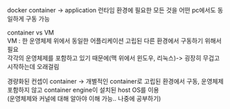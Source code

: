 docker container -> application 런타임 환경에 필요한 모든 것을 어떤 pc에서도 동일하게 구동 가능  

container vs VM  
VM : 한 운영체제 위에서 동일한 어플리케이션 고립된 다른 환경에서 구동하기 위해서 필요  
각각의 운영체제를 포함하고 있기 때문에(맥 위에서 윈도우, 리눅스)-> 굉장히 무겁고 시작하는데 오래걸림  

경량화된 컨셉이 container -> 개별적인 container로 고립된 환경에서 구동, 운영체제 포함하지 않고 container engine이 설치된 host OS를 이용  
(운영체제와 커널에 대해 알아야 이해 가능.. 나중에 공부하기)  

